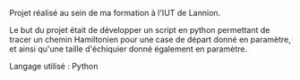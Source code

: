 Projet réalisé au sein de ma formation à l'IUT de Lannion.

Le but du projet était de développer un script en python permettant de tracer un chemin Hamiltonien pour une case de départ donné en paramètre,
et ainsi qu'une taille d'échiquier donné également en paramètre.

Langage utilisé : Python
